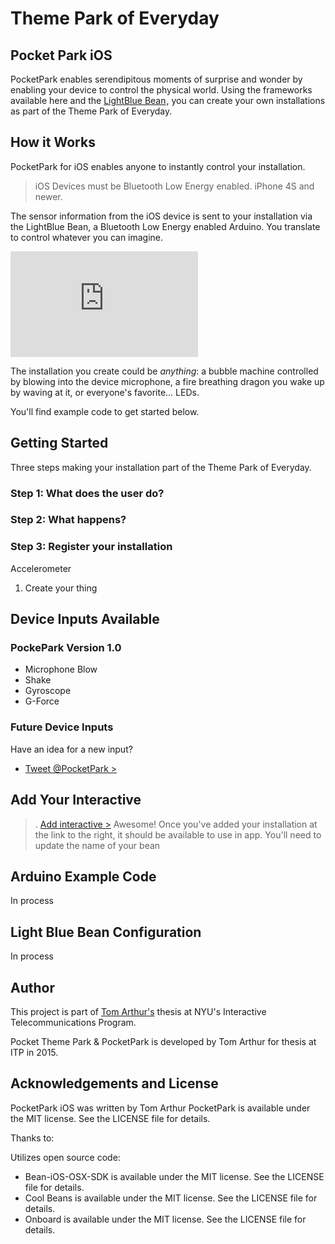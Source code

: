 # Theme Park of Everyday
## Pocket Park iOS

PocketPark enables serendipitous moments of surprise and wonder by enabling your device to control the physical world. Using the frameworks available here and the <a href="http://www.amazon.com/gp/product/B00LU46NLA/ref=as_li_tl?ie=UTF8&camp=1789&creative=9325&creativeASIN=B00LU46NLA&linkCode=as2&tag=theparofeve-20&linkId=PS5VC75DSSUOWYEQ">LightBlue Bean</a><img src="http://ir-na.amazon-adsystem.com/e/ir?t=theparofeve-20&l=as2&o=1&a=B00LU46NLA" width="1" height="1" border="0" alt="" style="border:none !important; margin:0px !important;" />, you can create your own installations as part of the Theme Park of Everyday.

## How it Works

PocketPark for iOS enables anyone to instantly control your installation. 

> iOS Devices must be Bluetooth Low Energy enabled. iPhone 4S and newer.

The sensor information from the iOS device is sent to your installation via the LightBlue Bean, a Bluetooth Low Energy enabled Arduino. You translate to control whatever you can imagine.

<div id="videoContainer">

<iframe src="https://player.vimeo.com/video/121631359?loop=1&title=0&byline=0&portrait=0" width="300" height="169" frameborder="0" webkitallowfullscreen mozallowfullscreen allowfullscreen></iframe>

</div>

The installation you create could be *anything*: a bubble machine controlled by blowing into the device microphone, a fire breathing dragon you wake up by waving at it, or everyone's favorite… LEDs.

You'll find example code to get started below.

## Getting Started

Three steps making your installation part of the Theme Park of Everyday.

### Step 1: What does the user do?
### Step 2: What happens?
### Step 3: Register your installation

Accelerometer

1. Create your thing


## Device Inputs Available

### PockePark Version 1.0

* Microphone Blow
* Shake
* Gyroscope
* G-Force
	
	
### Future Device Inputs
Have an idea for a new input?
- [Tweet @PocketPark >](https://twitter.com/PocketPark)


## Add Your Interactive
>.
[Add interactive >](http://google.com)
Awesome! Once you've added your installation at the link to the right, it should be available to use in app. You'll need to update the name of your bean 

## Arduino Example Code

In process


## Light Blue Bean Configuration

In process



## Author
This project is part of [Tom Arthur's](http://www.howtomworks.com) thesis at NYU's Interactive Telecommunications Program.

Pocket Theme Park & PocketPark is developed by Tom Arthur for thesis at ITP in 2015.

## Acknowledgements and License

PocketPark iOS was written by Tom Arthur
PocketPark is available under the MIT license. See the LICENSE file for details.

Thanks to:

Utilizes open source code:

- Bean-iOS-OSX-SDK is available under the MIT license. See the LICENSE file for details.
- Cool Beans is available under the MIT license. See the LICENSE file for details.
- Onboard is available under the MIT license. See the LICENSE file for details.
